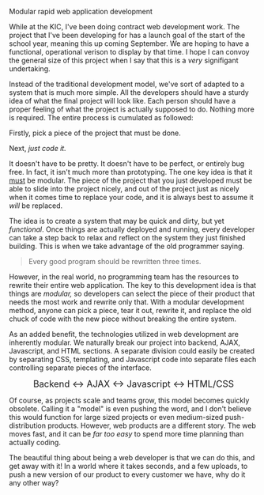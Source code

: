 Modular rapid web application development

<p>While at the KIC, I've been doing contract web development work. The project that I've been developing for has a launch goal of the start of the school year, meaning this up coming September. We are hoping to have a functional, operational verison to display by that time. I hope I can convoy the general size of this project when I say that this is a <em>very </em>signifigant undertaking.</p>
<!-- Content Breaker -->
<p>Instead of the traditional development model, we've sort of adapted to a system that is much more simple. All the developers should have a sturdy idea of what the final project will look like. Each person should have a proper feeling of what the project is actually supposed to do. Nothing more is&nbsp;required. The entire process is cumulated as followed:</p>
<p>Firstly, pick a piece of the project that must be done.</p>
<p>Next, <em>just&nbsp;code it.</em></p>
<p>It doesn't have to be pretty. It doesn't have to be perfect, or entirely bug free. In fact, it isn't much more than prototyping. The one key idea is that it <span style="text-decoration: underline;">must</span>&nbsp;be modular. The piece of the project that you just developed must be able to slide into the project nicely, and out of the project just as nicely when it comes time to replace your code, and it is always best to assume it <em>will</em> be replaced.</p>
<p>The idea is to create a system that may be quick and dirty, but yet <em>functional</em>. Once things are actually deployed and running, every developer can take a step back to relax and reflect on the system they just finished building. This is when we take advantage of the old programmer saying.</p>
<blockquote class="posterous_short_quote">
<p>Every good program should be rewritten three times.</p>
</blockquote>
<p>However, in the real world, no programming team has the resources to rewrite their entire web application. The key to this development idea is that things are <em>modular, </em>so developers can select the piece of their product that needs the most work and rewrite only that. With a modular development method, anyone can pick a piece, tear it out, rewrite it, and replace the old chuck of code with the new piece without breaking the entire system.</p>
<p>As an added benefit, the technologies utilized in web development are inherently modular. We naturally break our project into backend, AJAX, Javascript, and HTML sections. A separate division could easily be created by separating CSS, templating, and Javascript code into separate files each controlling separate pieces of the interface.</p>
<p style="text-align: center;"><span style="font-size: large;">Backend &lt;-&gt; AJAX &lt;-&gt; Javascript &lt;-&gt; HTML/CSS</span></p>
<p>Of course, as projects scale and teams grow, this model becomes quickly obsolete. Calling it a "model" is even pushing the word, and I don't believe this would function for large sized projects or even medium-sized push-distribution products. However, web products are a different story. The web moves fast, and it can be <em>far too easy</em> to spend more time planning than actually coding.</p>
<p>The beautiful thing about being a web developer is that we can do this, and get away with it! In a world where it takes seconds, and a few uploads, to push a new version of our product to every customer we have, why do it any other way?</p>

